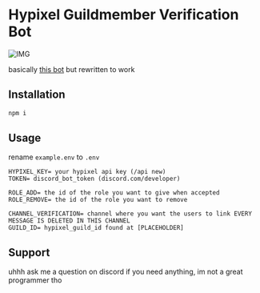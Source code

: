 # Hypixel Guildmember Verification Bot
![IMG](https://img.shields.io/badge/built%20with-swag-9cf?style=for-the-badge)

basically [this bot](https://github.com/uwu2234/hypixel-guild-bot) but rewritten to work

## Installation

```bash
npm i
```

## Usage
rename `example.env` to `.env`

```
HYPIXEL_KEY= your hypixel api key (/api new)
TOKEN= discord_bot_token (discord.com/developer)

ROLE_ADD= the id of the role you want to give when accepted
ROLE_REMOVE= the id of the role you want to remove

CHANNEL_VERIFICATION= channel where you want the users to link EVERY MESSAGE IS DELETED IN THIS CHANNEL
GUILD_ID= hypixel_guild_id found at [PLACEHOLDER]
```

## Support
uhhh ask me a question on discord if you need anything, im not a great programmer tho
